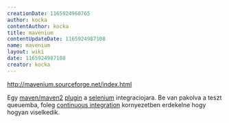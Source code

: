 ```yaml
---
creationDate: 1165924960765 
author: kocka 
contentAuthor: kocka 
title: mavenium 
contentUpdateDate: 1165924987108 
name: mavenium 
layout: wiki 
date: 1165924987108 
creator: kocka 
---
```

http://mavenium.sourceforge.net/index.html

Egy [maven/maven2](maven/maven2.html) [plugin](plugin.html) a [selenium](selenium.html) integraciojara. Be van pakolva a teszt queuemba, foleg [continuous integration](Continuous%20Integration.html) kornyezetben erdekelne hogy hogyan viselkedik.


